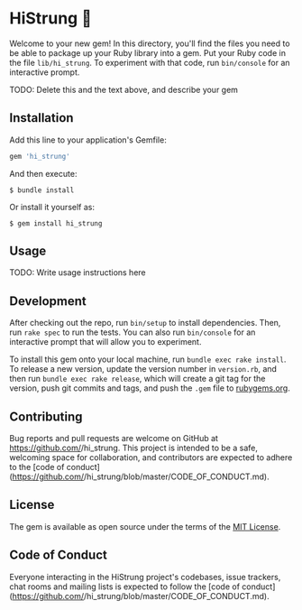 # HiStrung 🎸

Welcome to your new gem! In this directory, you'll find the files you need to be able to package up your Ruby library into a gem. Put your Ruby code in the file `lib/hi_strung`. To experiment with that code, run `bin/console` for an interactive prompt.

TODO: Delete this and the text above, and describe your gem

## Installation

Add this line to your application's Gemfile:

```ruby
gem 'hi_strung'
```

And then execute:

    $ bundle install

Or install it yourself as:

    $ gem install hi_strung

## Usage

TODO: Write usage instructions here

## Development

After checking out the repo, run `bin/setup` to install dependencies. Then, run `rake spec` to run the tests. You can also run `bin/console` for an interactive prompt that will allow you to experiment.

To install this gem onto your local machine, run `bundle exec rake install`. To release a new version, update the version number in `version.rb`, and then run `bundle exec rake release`, which will create a git tag for the version, push git commits and tags, and push the `.gem` file to [rubygems.org](https://rubygems.org).

## Contributing

Bug reports and pull requests are welcome on GitHub at https://github.com/<github username>/hi_strung. This project is intended to be a safe, welcoming space for collaboration, and contributors are expected to adhere to the [code of conduct](https://github.com/<github username>/hi_strung/blob/master/CODE_OF_CONDUCT.md).


## License

The gem is available as open source under the terms of the [MIT License](https://opensource.org/licenses/MIT).

## Code of Conduct

Everyone interacting in the HiStrung project's codebases, issue trackers, chat rooms and mailing lists is expected to follow the [code of conduct](https://github.com/<github username>/hi_strung/blob/master/CODE_OF_CONDUCT.md).
